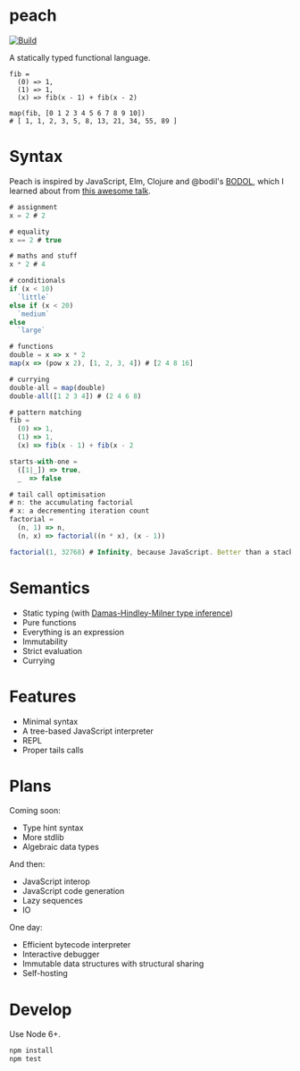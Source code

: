 # peach

[![Build](https://travis-ci.org/joews/peach.svg?branch=master)](https://travis-ci.org/joews/peach)

A statically typed functional language.

```
fib =
  (0) => 1,
  (1) => 1,
  (x) => fib(x - 1) + fib(x - 2)

map(fib, [0 1 2 3 4 5 6 7 8 9 10])
# [ 1, 1, 2, 3, 5, 8, 13, 21, 34, 55, 89 ]
```

# Syntax
Peach is inspired by JavaScript, Elm, Clojure and @bodil's [BODOL](https://github.com/bodil/BODOL), which I learned about from [this awesome talk](https://www.youtube.com/watch?v=DHubfS8E--o).

```javascript
# assignment
x = 2 # 2

# equality
x == 2 # true

# maths and stuff
x * 2 # 4

# conditionals
if (x < 10)
  `little`
else if (x < 20)
  `medium`
else
  `large`

# functions
double = x => x * 2
map(x => (pow x 2), [1, 2, 3, 4]) # [2 4 8 16]

# currying
double-all = map(double)
double-all([1 2 3 4]) # (2 4 6 8)

# pattern matching
fib =
  (0) => 1,
  (1) => 1,
  (x) => fib(x - 1) + fib(x - 2

starts-with-one =
  ([1|_]) => true,
  _  => false

# tail call optimisation
# n: the accumulating factorial
# x: a decrementing iteration count
factorial =
  (n, 1) => n,
  (n, x) => factorial((n * x), (x - 1))

factorial(1, 32768) # Infinity, because JavaScript. Better than a stack overflow!
```

# Semantics
* Static typing (with [Damas-Hindley-Milner type inference](https://en.wikipedia.org/wiki/Hindley%E2%80%93Milner_type_system))
* Pure functions
* Everything is an expression
* Immutability
* Strict evaluation
* Currying

# Features
* Minimal syntax
* A tree-based JavaScript interpreter
* REPL
* Proper tails calls

# Plans
Coming soon:
* Type hint syntax
* More stdlib
* Algebraic data types

And then:
* JavaScript interop
* JavaScript code generation
* Lazy sequences
* IO

One day:
* Efficient bytecode interpreter
* Interactive debugger
* Immutable data structures with structural sharing
* Self-hosting

# Develop

Use Node 6+.

```bash
npm install
npm test
```



